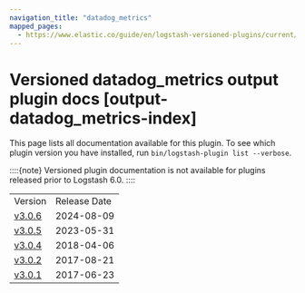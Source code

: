 ```yaml
---
navigation_title: "datadog_metrics"
mapped_pages:
  - https://www.elastic.co/guide/en/logstash-versioned-plugins/current/output-datadog_metrics-index.html
---
```


# Versioned datadog_metrics output plugin docs [output-datadog_metrics-index]


This page lists all documentation available for this plugin.  To see which plugin version you have installed, run `bin/logstash-plugin list --verbose`.

::::{note}
Versioned plugin documentation is not available for plugins released prior to Logstash 6.0.
::::


|     |     |
| --- | --- |
| Version | Release Date |
| [v3.0.6](v3-0-6-plugins-outputs-datadog_metrics.md) | 2024-08-09 |
| [v3.0.5](v3-0-5-plugins-outputs-datadog_metrics.md) | 2023-05-31 |
| [v3.0.4](v3-0-4-plugins-outputs-datadog_metrics.md) | 2018-04-06 |
| [v3.0.2](v3-0-2-plugins-outputs-datadog_metrics.md) | 2017-08-21 |
| [v3.0.1](v3-0-1-plugins-outputs-datadog_metrics.md) | 2017-06-23 |






